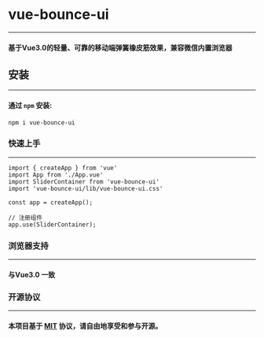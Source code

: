 # vue-bounce-ui

---

#### 基于Vue3.0的轻量、可靠的移动端弹簧橡皮筋效果，兼容微信内置浏览器

## 安装

---

#### 通过 `npm` 安装:

```
npm i vue-bounce-ui
```

### 快速上手

---

```
import { createApp } from 'vue'
import App from './App.vue'
import SliderContainer from 'vue-bounce-ui'
import 'vue-bounce-ui/lib/vue-bounce-ui.css'

const app = createApp();

// 注册组件
app.use(SliderContainer);
```

### 浏览器支持

---

#### 与Vue3.0 一致

### 开源协议

---

#### 本项目基于 [MIT](https://en.wikipedia.org/wiki/MIT_License) 协议，请自由地享受和参与开源。




